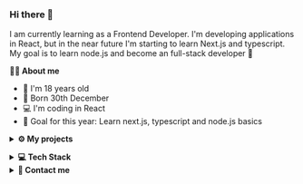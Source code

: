 ### Hi there 👋


<p> I am currently learning as a Frontend Developer. I'm developing applications in React, but in the near future I'm starting to learn Next.js and typescript. My goal is to learn node.js and become an full-stack developer 🙂 </p>

**💁‍♂️ About me**

<ul>
  <li> 👦 I'm 18 years old
  <li> 🎂 Born 30th December
  <li> 💻 I'm coding in React
  <li> 🎯 Goal for this year: Learn next.js, typescript and node.js basics
</ul>

**<details><summary><b>⚙ My projects</b></summary>**

<ol>
  <li> <b>Productivity App (https://github.com/zandalJ/Productivity-App)</b> - It's my first own designed and coded project. This project soldified my knowledge in React and his core main libraries, creating and connecting my firebase database and using other libraries in app.
  <li> <b>Sprzatando (https://github.com/loudsheep/sprzatando)</b> - It's a school project developed with my schoolmates in React, styled components and Inertiajs. I'm responsible for part projecting in figma and frontend develop. This project is a great opportunity to improve working in group and with the backend side of the project.
</ol>
  
 </details>


**<details><summary><b>💻 Tech Stack</b></summary>**

### Languages:
[![My Skills](https://skillicons.dev/icons?i=js,sass,html)](https://skillicons.dev)

### Frameworks/Libraries:
[![My Skills](https://skillicons.dev/icons?i=react,redux,materialui)](https://skillicons.dev)

### Tools:
[![My Skills](https://skillicons.dev/icons?i=git,github,figma,firebase)](https://skillicons.dev)

</details>

<details><summary><b>📧 Contact me</b></summary>
    <ul>
        <li><strong>E-mail: </strong> <code>dziubacontact@gmail.com</code></li>
    </ul>
</details>

